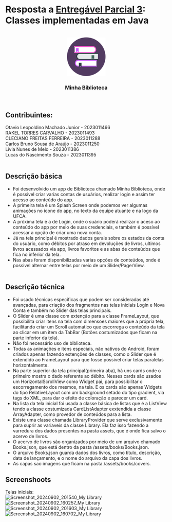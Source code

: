 # Resposta a [Entregável Parcial 3](https://ava.ufca.edu.br/mod/assign/view.php?id=9237): Classes implementadas em Java<BR/>

<!-- PROJECT LOGO -->
<br />
<div align="center">
  <a href="https://drive.google.com/drive/folders/16Zi184nW16NXDW3KQkFen8y63UBEVv2b">
    <img src="https://github.com/lucns-ufca/app-biblioteca/blob/master/app/src/main/res/drawable/app_icon.png" alt="Logo" width="120" height="120">
  </a>

  <h3 align="center">Minha Biblioteca</h3>
</div>
<BR/>

## Contribuintes:<BR/>
Otavio Leopoldino Machado Junior - 2023011466 <BR/>RAKEL TORRES CARVALHO - 2023011493<BR/>CLECIANO FREITAS FERREIRA - 2023011288<BR/>Carlos Bruno Sousa de Araújo - 2023011250<BR/>Lívia Nunes de Melo - 2023011386 <BR/>Lucas do Nascimento Souza - 2023011395<BR/><BR/>

## Descrição básica<br/>
* Foi desenvolvido um app de Biblioteca chamado Minha Biblioteca, onde é possivel criar varias contas de usuários, realizar login e assim ter acesso ao conteúdo do app.<br/>
* A primeira tela é um Splash Screen onde podemos ver algumas animações no icone do app, no texto da equipe atuante e na logo da UFCA.
* A próxima tela é a de Login, onde o suário poderá realizar o aceso ao conteúdo do app por meio de suas credenciais, e também é possível acessar a opção de criar uma nova conta.
* Já na tela principal é mostrado dados gerais sobre os estados da conta do usuário, como débitos por atraso em devoluções de livros, ultimos livros acessados via app, livros favoritos e as abas de conteúdos que fica no inferior da tela.
* Nas abas foram disponibilizadas varias opções de conteúdos, onde é possivel alternar entre telas por meio de um Slider/PagerView.
<br/><br/>

## Descrição técnica<br/>
* Foi usado técnicas especificas que podem ser consideradas até avançadas, para criação dos fragmentos nas telas iniciais Login e Nova Conta e também no Slider das telas principais.<br/> 
* O Slider é uma classe com extenção para a classe FrameLayout, que possibilita criar itens na tela com dimensoes maiores que a própria tela, facilitando criar um Scroll automatico que escorrega o conteúdo da tela ao clicar em um item da TabBar (Botões costumizados que ficam na parte inferior da tela).<br/>
* Não foi necessário uso de biblioteca.<br/>
* Todas as animações e itens especiais, não nativos do Android, foram criados apenas fazendo extenções de classes, como o Slider que é extendido ao FrameLayout para que fosse possivel criar telas paralelas horizontalmente.<br/>
* Na parte superior da tela principal(primeira aba), há uns cards onde o primeiro mostra o dado referente ao débito. Nesses cards são usados um HorizontalScrollView como Widget pai, para possibilitar o escorregamento dos mesmos, na tela. E os cards são apenas Widgets do tipo RelativeLayout com um background setado do tipo gradient, via tags do XML, para dar o efeito de coloração e parecer um card.<br/>
* Na lista da tela inicial foi usada a classe básica de listas que é a ListView tendo a classe costumizada CardListAdapter exxtendida a classe ArrayAdapter, como provedor de conteúdos para a lista.<br/>
* Existe uma classe chamada LibraryProvider que serve exclusivamente para suprir as variaveis da classe Library. Ela faz isso fazendo a varredura dos dados presentes na pasta assets, que é onde fica salvo o acervo de livros.
* O acervo de livros são organizados por meio de um arquivo chamado Books.json, que está dentro da pasta /assets/books/Books.json.
* O arquivo Books.json guarda dados dos livros, como titulo, descrição, data de lançamento, e o nome do arquivo da capa dos livros.
* As capas sao imagens que ficam na pasta /assets/books/covers.

## Screenshoots<br/>
Telas iniciais:<br/>
![Screenshot_20240902_201540_My Library](https://github.com/user-attachments/assets/92015c69-f75e-4bed-82a4-9bce26852830)
![Screenshot_20240902_160257_My Library](https://github.com/user-attachments/assets/fff43315-545d-4ea7-87eb-712b54c0567a)
![Screenshot_20240902_201603_My Library](https://github.com/user-attachments/assets/fdaac927-7ecd-4973-8423-e307be2edced)
![Screenshot_20240902_160702_My Library](https://github.com/user-attachments/assets/0f4be400-6fe9-4b1b-9a60-96170fe271c2)
